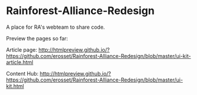 # Rainforest-Alliance-Redesign
A place for RA's webteam to share code. 

Preview the pages so far: 

Article page:
http://htmlpreview.github.io/?https://github.com/erosset/Rainforest-Alliance-Redesign/blob/master/ui-kit-article.html

Content Hub:
http://htmlpreview.github.io/?https://github.com/erosset/Rainforest-Alliance-Redesign/blob/master/ui-kit.html
